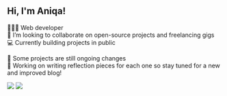 ## Hi, I'm Aniqa!
👩🏻‍💻 Web developer <br/>
👯 I’m looking to collaborate on open-source projects and freelancing gigs<br/>
💻 Currently building projects in public <br/>

🚨 Some projects are still ongoing changes <br/>
📝 Working on writing reflection pieces for each one so stay tuned for a new and improved blog!

<a href="https://twitter.com/intent/follow?screen_name=aniqatc&tw_p=followbutton"><img src="https://img.shields.io/twitter/follow/aniqatc?label=%40aniqatc&style=social"></a> 
<img src="https://wakatime.com/badge/user/c1c1c183-d190-42bd-ae4f-09370e6fbbc6.svg">
